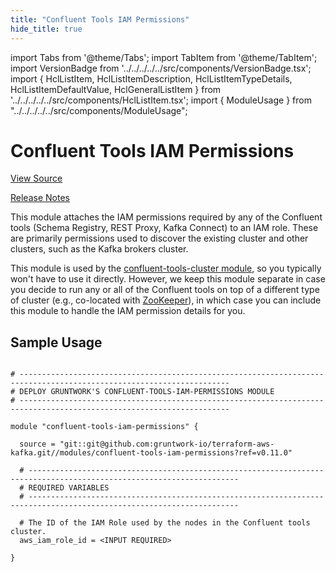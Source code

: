 ```yaml
---
title: "Confluent Tools IAM Permissions"
hide_title: true
---
```


import Tabs from '@theme/Tabs';
import TabItem from '@theme/TabItem';
import VersionBadge from '../../../../../src/components/VersionBadge.tsx';
import { HclListItem, HclListItemDescription, HclListItemTypeDetails, HclListItemDefaultValue, HclGeneralListItem } from '../../../../../src/components/HclListItem.tsx';
import { ModuleUsage } from "../../../../../src/components/ModuleUsage";

<VersionBadge repoTitle="Kafka" version="0.11.0" lastModifiedVersion="0.6.0"/>

# Confluent Tools IAM Permissions

<a href="https://github.com/gruntwork-io/terraform-aws-kafka/tree/master/modules/confluent-tools-iam-permissions" className="link-button" title="View the source code for this module in GitHub.">View Source</a>

<a href="https://github.com/gruntwork-io/terraform-aws-kafka/releases/tag/v0.6.0" className="link-button" title="Release notes for only versions which impacted this module.">Release Notes</a>

This module attaches the IAM permissions required by any of the Confluent tools (Schema Registry, REST Proxy, Kafka
Connect) to an IAM role. These are primarily permissions used to discover the existing cluster and other clusters, such
as the Kafka brokers cluster.

This module is used by the [confluent-tools-cluster module](https://github.com/gruntwork-io/terraform-aws-kafka/tree/master/modules/confluent-tools-cluster), so you typically won't
have to use it directly. However, we keep this module separate in case you decide to run any or all of the Confluent tools
on top of a different type of cluster (e.g., co-located with [ZooKeeper](https://github.com/gruntwork-io/terraform-aws-zookeeper)),
in which case you can include this module to handle the IAM permission details for you.

## Sample Usage

<ModuleUsage>

```hcl title="main.tf"

# ---------------------------------------------------------------------------------------------------------------------
# DEPLOY GRUNTWORK'S CONFLUENT-TOOLS-IAM-PERMISSIONS MODULE
# ---------------------------------------------------------------------------------------------------------------------

module "confluent-tools-iam-permissions" {

  source = "git::git@github.com:gruntwork-io/terraform-aws-kafka.git//modules/confluent-tools-iam-permissions?ref=v0.11.0"

  # ---------------------------------------------------------------------------------------------------------------------
  # REQUIRED VARIABLES
  # ---------------------------------------------------------------------------------------------------------------------

  # The ID of the IAM Role used by the nodes in the Confluent tools cluster.
  aws_iam_role_id = <INPUT REQUIRED>

}

```

</ModuleUsage>


<!-- ##DOCS-SOURCER-START
{
  "originalSources": [
    "https://github.com/gruntwork-io/terraform-aws-kafka/tree/master/modules/confluent-tools-iam-permissions/readme.md",
    "https://github.com/gruntwork-io/terraform-aws-kafka/tree/master/modules/confluent-tools-iam-permissions/variables.tf",
    "https://github.com/gruntwork-io/terraform-aws-kafka/tree/master/modules/confluent-tools-iam-permissions/outputs.tf"
  ],
  "sourcePlugin": "module-catalog-api",
  "hash": "c681f30eb332b4545900decabd6336dc"
}
##DOCS-SOURCER-END -->
